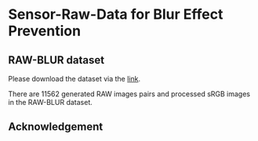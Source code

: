 # Sensor-Raw-Data for Blur Effect Prevention

## RAW-BLUR dataset

Please download the dataset via the [link](https://www.kaggle.com/datasets/abdelwahednahli/raw-blur-dataset).

There are 11562 generated RAW images pairs and processed sRGB images in the RAW-BLUR dataset.


## Acknowledgement


